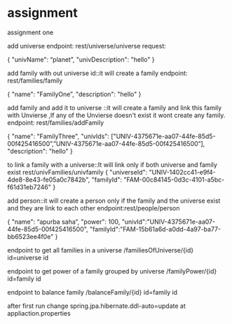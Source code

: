 # assignment
assignment one 

add universe
endpoint:
rest/universe/universe
request:

{
  "univName": “planet”,
  "univDescription": "hello"
}


add family with out universe id::it will create a family 
endpoint:
rest/families/family

{
 "name": "FamilyOne”,
"description": "hello"
}

add family and add it to universe ::it will create a family and link this family with Unvierse ,If any of the Unvierse doesn't exist it wont create any family.
endpoint:
rest/families/addFamily

{
  "name": "FamilyThree",
  "univIds": ["UNIV-4375671e-aa07-44fe-85d5-00f425416500”,”UNIV-4375671e-aa07-44fe-85d5-00f425416500”],
  "description": "hello"
}


to link a family with a universe::It will link only if both universe and family exist 
rest/univFamilies/univfamily
{
  "universeId": "UNIV-1402cc41-e9f4-4de8-8e43-fe05a0c7842b",
  "familyId": "FAM-00c84145-0d3c-4101-a5bc-f61d31eb7246"
}


add person::it will create a person only if the family and the universe exist and they are link to each other
endpoint:rest/people/person

{
  "name": “apurba saha“,
  "power": 100,
  "univId":"UNIV-4375671e-aa07-44fe-85d5-00f425416500",
  "familyId":"FAM-15b61a6d-a0dd-4a97-ba77-bb6523ee4f0e"
}



endpoint to get all families in a universe
/familiesOfUniverse/{id}
id=universe id

endpoint to get power of a family grouped by universe
/familyPower/{id}
id=family id

endpoint to balance family
/balanceFamily/{id}
id=family id

after first run change spring.jpa.hibernate.ddl-auto=update at appliaction.properties
